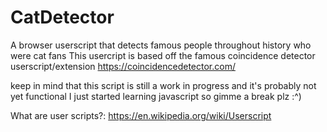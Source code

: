 # CatDetector
A browser userscript that detects famous people throughout history who were cat fans
This usercript is based off the famous coincidence detector userscript/extension https://coincidencedetector.com/

keep in mind that this script is still a work in progress and it's probably not yet functional
I just started learning javascript so gimme a break plz :^)

What are user scripts?:
https://en.wikipedia.org/wiki/Userscript

